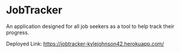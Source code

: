 # JobTracker
An application designed for all job seekers as a tool to help track their progress.

Deployed Link: https://jobtracker-kylejohnson42.herokuapp.com/
